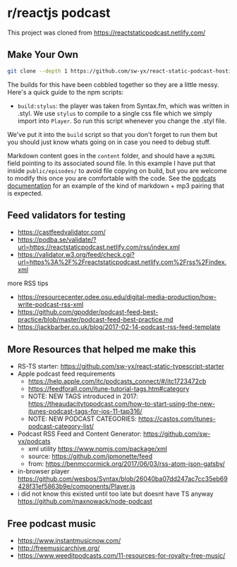# r/reactjs podcast

This project was cloned from https://reactstaticpodcast.netlify.com/

## Make Your Own

```bash
git clone --depth 1 https://github.com/sw-yx/react-static-podcast-hosting
```

The builds for this have been cobbled together so they are a little messy. Here's a quick guide to the npm scripts:

- `build:stylus`: the player was taken from Syntax.fm, which was written in .styl. We use `stylus` to compile to a single css file which we simply import into `Player`. So run this script whenever you change the .styl file.

We've put it into the `build` script so that you don't forget to run them but you should just know whats going on in case you need to debug stuff.

Markdown content goes in the `content` folder, and should have a `mp3URL` field pointing to its associated sound file. In this example I have put that inside `public/episodes/` to avoid file copying on build, but you are welcome to modify this once you are comfortable with the code. See the [podcats documentation](https://github.com/sw-yx/podcats) for an example of the kind of markdown + mp3 pairing that is expected.

## Feed validators for testing

- https://castfeedvalidator.com/
- https://podba.se/validate/?url=https://reactstaticpodcast.netlify.com/rss/index.xml
- https://validator.w3.org/feed/check.cgi?url=https%3A%2F%2Freactstaticpodcast.netlify.com%2Frss%2Findex.xml

more RSS tips

- https://resourcecenter.odee.osu.edu/digital-media-production/how-write-podcast-rss-xml
- https://github.com/gpodder/podcast-feed-best-practice/blob/master/podcast-feed-best-practice.md
- https://jackbarber.co.uk/blog/2017-02-14-podcast-rss-feed-template

## More Resources that helped me make this

- RS-TS starter: https://github.com/sw-yx/react-static-typescript-starter
- Apple podcast feed requirements
  - https://help.apple.com/itc/podcasts_connect/#/itc1723472cb
  - https://feedforall.com/itune-tutorial-tags.htm#category
  - NOTE: NEW TAGS introduced in 2017: https://theaudacitytopodcast.com/how-to-start-using-the-new-itunes-podcast-tags-for-ios-11-tap316/
  - NOTE: NEW PODCAST CATEGORIES: https://castos.com/itunes-podcast-category-list/
- Podcast RSS Feed and Content Generator: https://github.com/sw-yx/podcats
  - xml utility https://www.npmjs.com/package/xml
  - source: https://github.com/jpmonette/feed
  - from: https://benmccormick.org/2017/06/03/rss-atom-json-gatsby/
- in-browser player https://github.com/wesbos/Syntax/blob/26040ba07dd247ac7cc35eb69428f31ef5863b9e/components/Player.js
- i did not know this existed until too late but doesnt have TS anyway https://github.com/maxnowack/node-podcast

## Free podcast music

- https://www.instantmusicnow.com/
- http://freemusicarchive.org/
- https://www.weeditpodcasts.com/11-resources-for-royalty-free-music/
